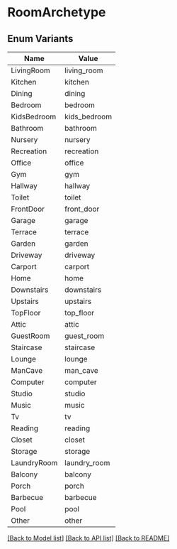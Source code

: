 # RoomArchetype

## Enum Variants

| Name | Value |
|---- | -----|
| LivingRoom | living_room |
| Kitchen | kitchen |
| Dining | dining |
| Bedroom | bedroom |
| KidsBedroom | kids_bedroom |
| Bathroom | bathroom |
| Nursery | nursery |
| Recreation | recreation |
| Office | office |
| Gym | gym |
| Hallway | hallway |
| Toilet | toilet |
| FrontDoor | front_door |
| Garage | garage |
| Terrace | terrace |
| Garden | garden |
| Driveway | driveway |
| Carport | carport |
| Home | home |
| Downstairs | downstairs |
| Upstairs | upstairs |
| TopFloor | top_floor |
| Attic | attic |
| GuestRoom | guest_room |
| Staircase | staircase |
| Lounge | lounge |
| ManCave | man_cave |
| Computer | computer |
| Studio | studio |
| Music | music |
| Tv | tv |
| Reading | reading |
| Closet | closet |
| Storage | storage |
| LaundryRoom | laundry_room |
| Balcony | balcony |
| Porch | porch |
| Barbecue | barbecue |
| Pool | pool |
| Other | other |


[[Back to Model list]](../README.md#documentation-for-models) [[Back to API list]](../README.md#documentation-for-api-endpoints) [[Back to README]](../README.md)


